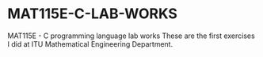 # MAT115E-C-LAB-WORKS
MAT115E - C programming language lab works
These are the first exercises I did at ITU Mathematical Engineering Department.

